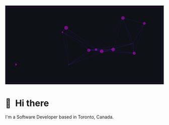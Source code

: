![Hey there, I'm Matthew. I'm a Software Developer. Check out my work](https://github.com/MatthewBoden/MatthewBoden/blob/main/header.gif)


# 👋 &nbsp;Hi there

I'm a Software Developer based in Toronto, Canada. 
